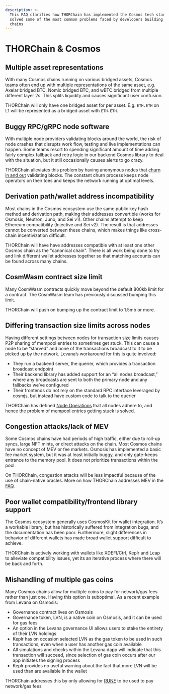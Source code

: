 ```yaml
---
description: >-
  This FAQ clarifies how THORChain has implemented the Cosmos tech stack and
  solved some of the most common problems faced by developers building on Cosmos
  chains
---
```


# THORChain & Cosmos

## Multiple asset representations

With many Cosmos chains running on various bridged assets, Cosmos teams often end up with multiple representations of the same asset, e.g. Axelar bridged BTC, Nomic bridged BTC, and wBTC bridged from multiple different layer 2s. This splits liquidity and causes significant user confusion.

THORChain will only have one bridged asset for per asset. E.g. `ETH.ETH` on L1 will be represented as a bridged asset with `ETH-ETH`.

## Buggy RPC/gRPC node software

With multiple node providers validating blocks around the world, the risk of node crashes that disrupts work flow, testing and live implementations can happen. Some teams resort to spending significant amount of time adding fairly complex fallback and retry logic in our backend Cosmos library to deal with the situation, but it still occasionally causes alerts to go crazy.

THORChain alleviates this problem by having anonymous nodes that [churn in and out](https://docs.thorchain.org/thornodes/overview/node-operations) validating blocks. The constant churn process keeps node operators on their toes and keeps the network running at optimal levels.

## Derivation path/wallet address incompatibility

Most chains in the Cosmos ecosystem use the same public key hash method and derivation path, making their addresses convertible (works for Osmosis, Neutron, Juno, and Sei v1). Other chains attempt to keep Ethereum compatibility (Injective and Sei v2). The result is that addresses cannot be converted between these chains, which makes things like cross-chain incentivization difficult.

THORChain will have have addresses compatible with at least one other Cosmos chain as the "canonical chain". There is all work being done to try and link different wallet addresses together so that matching accounts can be found across many chains.

## CosmWasm contract size limit

Many CosmWasm contracts quickly move beyond the default 800kb limit for a contract. The CosmWasm team has previously discussed bumping this limit.

THORChain will push on bumping up the contract limit to 1.5mb or more.

## Differing transaction size limits across nodes

Having different settings between nodes for transaction size limits causes P2P sharing of mempool entries to sometimes get stuck. This can cause a node to be “starved” and none of the transactions broadcast to it to be picked up by the network. Levana’s workaround for this is quite involved:

- They run a backend server, the querier, which provides a transaction broadcast endpoint
- Their backend library has added support for an “all nodes broadcast,” where any broadcasts are sent to both the primary node and any fallbacks we’ve configured
- Their frontends do not rely on the standard RPC interface leveraged by cosmjs, but instead have custom code to talk to the querier

THORChain has defined [Node Operations](../understanding-thorchain/roles/node-operators.md) that all nodes adhere to, and hence the problem of mempool entries getting stuck is solved.

## Congestion attacks/lack of MEV

Some Cosmos chains have had periods of high traffic, either due to roll-up syncs, large NFT mints, or direct attacks on the chain. Most Cosmos chains have no concept of MEV or fee markets. Osmosis has implemented a basic fee market system, but it was at least initially buggy, and only gate-keeps entrance to the memory pool. It does not prioritize transactions within the pool.

On THORChain, congestion attacks will be less impactful because of the use of chain-native oracles. More on how THORChain addresses MEV in the [FAQ](https://docs.thorchain.org/frequently-asked-questions#how-does-thorchain-prevent-mev).

## Poor wallet compatibility/frontend library support

The Cosmos ecosystem generally uses CosmosKit for wallet integration. It’s a workable library, but has historically suffered from integration bugs, and the documentation has been poor. Furthermore, slight differences in behavior of different wallets has made broad wallet support difficult to achieve.

THORChain is actively working with wallets like XDEFI/Ctrl, Keplr and Leap to alleviate compatibility issues, yet its an iterative process where there will be back and forth.

## Mishandling of multiple gas coins

Many Cosmos chains allow for multiple coins to pay for network/gas fees rather than just one. Having this option is suboptimal. As a recent example from Levana on Osmosis:

- Governance contract lives on Osmosis
- Governance token, LVN, is a native coin on Osmosis, and it can be used for gas fees
- An option in the Levana governance UI allows users to stake the entirety of their LVN holdings
- Keplr has on occasion selected LVN as the gas token to be used in such transactions, even when a user has another gas coin available
- All simulations and checks within the Levana dapp will indicate that this transaction will succeed, since selection of gas coin occurs after our app initiates the signing process
- Keplr provides no useful warning about the fact that more LVN will be used than are available in the wallet

THORChain addresses this by only allowing for [RUNE](../understanding-thorchain/rune.md) to be used to pay network/gas fees
